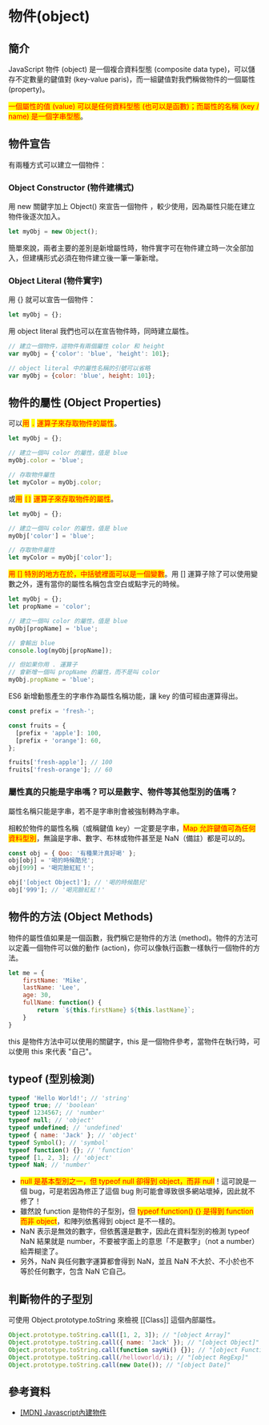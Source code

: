 # 物件(object)

## 簡介

JavaScript 物件 (object) 是一個複合資料型態 (composite data type)，可以儲存不定數量的鍵值對 (key-value paris)，而一組鍵值對我們稱做物件的一個屬性 (property)。

<mark style="color:red;">一個屬性的值 (value) 可以是任何資料型態 (也可以是函數)；而屬性的名稱 (key / name) 是一個字串型態</mark>。

## 物件宣告

有兩種方式可以建立一個物件：

### Object Constructor (物件建構式)&#x20;

用 new 關鍵字加上 Object() 來宣告一個物件 ，較少使用，因為屬性只能在建立物件後逐次加入。

```javascript
let myObj = new Object();
```

簡單來說，兩者主要的差別是新增屬性時，物件實字可在物件建立時一次全部加入，但建構形式必須在物件建立後一筆一筆新增。

### Object Literal (物件實字)

用 {} 就可以宣告一個物件：

```javascript
let myObj = {};
```

用 object literal 我們也可以在宣告物件時，同時建立屬性。

```javascript
// 建立一個物件，這物件有兩個屬性 color 和 height
var myObj = {'color': 'blue', 'height': 101};

// object literal 中的屬性名稱的引號可以省略
var myObj = {color: 'blue', height: 101};
```

## 物件的屬性 (Object Properties)

可以<mark style="color:red;">用</mark> <mark style="color:red;"></mark><mark style="color:red;">`.`</mark> <mark style="color:red;"></mark><mark style="color:red;">運算子來存取物件的屬性</mark>。

```javascript
let myObj = {};

// 建立一個叫 color 的屬性，值是 blue
myObj.color = 'blue';

// 存取物件屬性
let myColor = myObj.color;
```

或<mark style="color:red;">用</mark> <mark style="color:red;"></mark><mark style="color:red;">`[]`</mark> <mark style="color:red;"></mark><mark style="color:red;">運算子來存取物件的屬性</mark>。

```javascript
let myObj = {};

// 建立一個叫 color 的屬性，值是 blue
myObj['color'] = 'blue';

// 存取物件屬性
let myColor = myObj['color'];
```

<mark style="color:red;">用 \[] 特別的地方在於，中括號裡面可以是一個變數</mark>。用 \[] 運算子除了可以使用變數之外，還有當你的屬性名稱包含空白或點字元的時候。

```javascript
let myObj = {};
let propName = 'color';

// 建立一個叫 color 的屬性，值是 blue
myObj[propName] = 'blue';

// 會輸出 blue
console.log(myObj[propName]);

// 但如果你用 . 運算子
// 會新增一個叫 propName 的屬性，而不是叫 color
myObj.propName = 'blue';
```

ES6 新增動態產生的字串作為屬性名稱功能，讓 key 的值可經由運算得出。

```javascript
const prefix = 'fresh-';

const fruits = {
  [prefix + 'apple']: 100,
  [prefix + 'orange']: 60,
};

fruits['fresh-apple']; // 100
fruits['fresh-orange']; // 60
```

### 屬性真的只能是字串嗎？可以是數字、物件等其他型別的值嗎？

屬性名稱只能是字串，若不是字串則會被強制轉為字串。

相較於物件的屬性名稱（或稱鍵值 key）一定要是字串，<mark style="color:red;">Map 允許鍵值可為任何資料型別</mark>，無論是字串、數字、布林或物件甚至是 NaN（備註）都是可以的。

```javascript
const obj = { Qoo: '有種果汁真好喝' };
obj[obj] = '喝的時候酷兒';
obj[999] = '喝完臉紅紅！';

obj['[object Object]']; // '喝的時候酷兒'
obj['999']; // '喝完臉紅紅！'
```

## 物件的方法 (Object Methods)

物件的屬性值如果是一個函數，我們稱它是物件的方法 (method)。物件的方法可以定義一個物件可以做的動作 (action)，你可以像執行函數一樣執行一個物件的方法。

```javascript
let me = {
    firstName: 'Mike',
    lastName: 'Lee',
    age: 30,
    fullName: function() {
        return `${this.firstName} ${this.lastName}`;
    }
}
```

this 是物件方法中可以使用的關鍵字，this 是一個物件參考，當物件在執行時，可以使用 this 來代表 "自己"。

## typeof (型別檢測)

```javascript
typeof 'Hello World!'; // 'string'
typeof true; // 'boolean'
typeof 1234567; // 'number'
typeof null; // 'object'
typeof undefined; // 'undefined'
typeof { name: 'Jack' }; // 'object'
typeof Symbol(); // 'symbol'
typeof function() {}; // 'function'
typeof [1, 2, 3]; // 'object'
typeof NaN; // 'number'
```

* <mark style="color:red;">null 是基本型別之一，但 typeof null 卻得到 object，而非 null</mark>！這可說是一個 bug，可是若因為修正了這個 bug 則可能會導致很多網站壞掉，因此就不修了！&#x20;
* 雖然說 function 是物件的子型別，但 <mark style="color:red;">typeof function() {} 是得到 function 而非 object</mark>，和陣列依舊得到 object 是不一樣的。
* &#x20;NaN 表示是無效的數字，但依舊還是數字，因此在資料型別的檢測 typeof NaN 結果就是 number，不要被字面上的意思「不是數字」（not a number）給弄糊塗了。
* 另外，NaN 與任何數字運算都會得到 NaN，並且 NaN 不大於、不小於也不等於任何數字，包含 NaN 它自己。

## 判斷物件的子型別

可使用 Object.prototype.toString 來檢視 \[\[Class]] 這個內部屬性。

```javascript
Object.prototype.toString.call([1, 2, 3]); // "[object Array]"
Object.prototype.toString.call({ name: 'Jack' }); // "[object Object]"
Object.prototype.toString.call(function sayHi() {}); // "[object Function]"
Object.prototype.toString.call(/helloworld/i); // "[object RegExp]"
Object.prototype.toString.call(new Date()); // "[object Date]"
```

## 參考資料

* [\[MDN\] Javascript內建物件](https://developer.mozilla.org/en-US/docs/Web/JavaScript/Reference/Global\_Objects)
